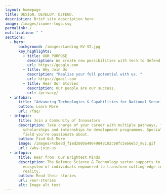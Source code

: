 ```yaml
---
layout: homepage
title: DESIGN. DEVELOP. DEFEND.
description: Brief site description here
image: /images/isomer-logo.svg
permalink: /
notification: " "
sections:
  - hero:
      background: /images/Landing-KV-V2.jpg
      key_highlights:
        - title: OUR PURPOSE
          description: We create new possibilities with tech to defend Singapore. 
          url: https://google.com
        - title: Why Join Us
          description: "Realise your full potential with us. "
          url: https://gmail.com
        - title: Hear Our Stories
          description: Our people are our success.
          url: /privacy/
  - infobar:
      title: "Advancing Technologies & Capabilities for National Security "
      button: Learn More
      url: /faq/
  - infopic:
      title: Join a Community of Innovators
      description: Take charge of your career with multiple pathways, from
        scholarships and internships to development programmes. Specialise in a
        field you’re passionate about.
      button: Find Out More
      image: /images/4cbe8d_f1ed2800a49649848102c68fc5a66e53_mv2.gif
      url: /why-join-us
  - infopic:
      title: Hear from  Our Brightest Minds
      description: The Defence Science & Technology sector supports to nurture an
        ecosystem of individuals empowered to transform cutting-edge ideas to
        reality.
      button: Read their stories
      url: /our-stories
      alt: Image alt text
---
```

